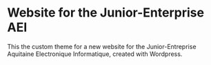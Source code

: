 # Website for the Junior-Enterprise AEI

This the custom theme for a new website for the Junior-Entreprise Aquitaine Electronique Informatique, created with Wordpress.
